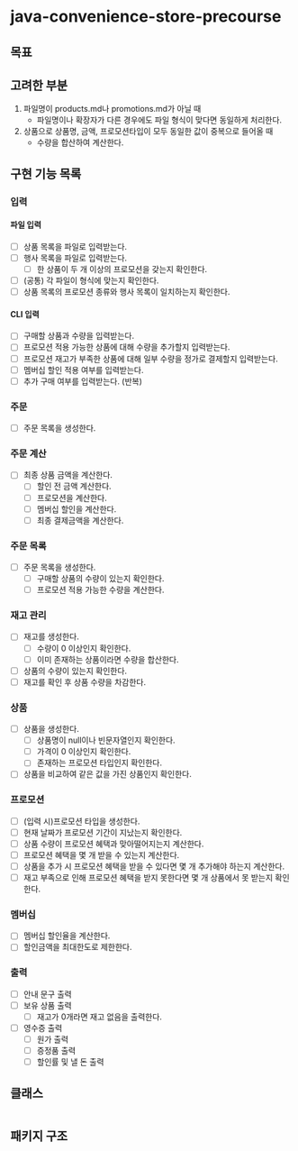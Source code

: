 # java-convenience-store-precourse

## 목표

## 고려한 부분

1. 파일명이 products.md나 promotions.md가 아닐 때
    - 파일명이나 확장자가 다른 경우에도 파일 형식이 맞다면 동일하게 처리한다.
2. 상품으로 상품명, 금액, 프로모션타입이 모두 동일한 값이 중복으로 들어올 때
    - 수량을 합산하여 계산한다.

## 구현 기능 목록

### 입력

#### 파일 입력

- [ ] 상품 목록을 파일로 입력받는다.
- [ ] 행사 목록을 파일로 입력받는다.
  - [ ] 한 상품이 두 개 이상의 프로모션을 갖는지 확인한다.
- [ ] (공통) 각 파일이 형식에 맞는지 확인한다.
- [ ] 상품 목록의 프로모션 종류와 행사 목록이 일치하는지 확인한다.

#### CLI 입력

- [ ] 구매할 상품과 수량을 입력받는다.
- [ ] 프로모션 적용 가능한 상품에 대해 수량을 추가할지 입력받는다.
- [ ] 프로모션 재고가 부족한 상품에 대해 일부 수량을 정가로 결제할지 입력받는다.
- [ ] 멤버십 할인 적용 여부를 입력받는다.
- [ ] 추가 구매 여부를 입력받는다. (반복)

### 주문

- [ ] 주문 목록을 생성한다.

### 주문 계산

- [ ] 최종 상품 금액을 계산한다.
    - [ ] 할인 전 금액 계산한다.
    - [ ] 프로모션을 계산한다.
    - [ ] 멤버십 할인을 계산한다.
    - [ ] 최종 결제금액을 계산한다.

### 주문 목록

- [ ] 주문 목록을 생성한다.
    - [ ] 구매할 상품의 수량이 있는지 확인한다.
    - [ ] 프로모션 적용 가능한 수량을 계산한다.

### 재고 관리

- [ ] 재고를 생성한다.
    - [ ] 수량이 0 이상인지 확인한다.
    - [ ] 이미 존재하는 상품이라면 수량을 합산한다.
- [ ] 상품의 수량이 있는지 확인한다.
- [ ] 재고를 확인 후 상품 수량을 차감한다.

### 상품

- [ ] 상품을 생성한다.
    - [ ] 상품명이 null이나 빈문자열인지 확인한다.
    - [ ] 가격이 0 이상인지 확인한다.
    - [ ] 존재하는 프로모션 타입인지 확인한다.
- [ ] 상품을 비교하여 같은 값을 가진 상품인지 확인한다.

### 프로모션

- [ ] (입력 시)프로모션 타입을 생성한다.
- [ ] 현재 날짜가 프로모션 기간이 지났는지 확인한다.
- [ ] 상품 수량이 프로모션 혜택과 맞아떨어지는지 계산한다.
- [ ] 프로모션 혜택을 몇 개 받을 수 있는지 계산한다.
- [ ] 상품을 추가 시 프로모션 혜택을 받을 수 있다면 몇 개 추가해야 하는지 계산한다.
- [ ] 재고 부족으로 인해 프로모션 혜택을 받지 못한다면 몇 개 상품에서 못 받는지 확인한다.

### 멤버십

- [ ] 멤버십 할인율을 계산한다.
- [ ] 할인금액을 최대한도로 제한한다.

### 출력

- [ ] 안내 문구 출력
- [ ] 보유 상품 출력
    - [ ] 재고가 0개라면 재고 없음을 출력한다.
- [ ] 영수증 출력
    - [ ] 원가 출력
    - [ ] 증정품 출력
    - [ ] 할인률 및 낼 돈 출력

## 클래스

<table>
</table>

## 패키지 구조

